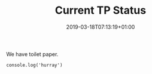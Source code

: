 ﻿---
title: "Current TP Status"
date: 2019-03-18T07:13:19+01:00
draft: false
tags: ["first post"]
categories: ["hugo", "base16"]
---

We have toilet paper.

```
console.log('hurray')
```
